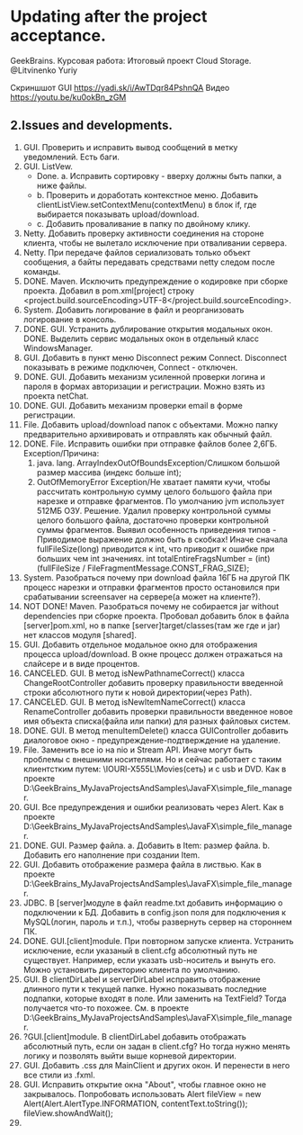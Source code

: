 # Updating after the project acceptance. 
GeekBrains. Курсовая работа: Итоговый проект Cloud Storage.
@Litvinenko Yuriy

Скриншшот GUI https://yadi.sk/i/AwTDqr84PshnQA
Видео https://youtu.be/ku0okBn_zGM

## 2.Issues and developments.
1. GUI. Проверить и исправить вывод сообщений в метку уведомлений. Есть баги.
2. GUI. ListVew. 
	- Done. a. Исправить сортировку - вверху должны быть папки, а ниже файлы. 
	- b. Проверить и доработать контекстное меню. 
	Добавить clientListView.setContextMenu(contextMenu) в блок if, где выбирается показывать upload/download.
    - c. Добавить проваливание в папку по двойному клику.
4. Netty. Добавить проверку активности соединения на стороне клиента, чтобы не вылетало исключение при отваливании сервера.
5. Netty. При передаче файлов сериализовать только объект сообщения, а байты передавать средствами netty следом после команды.
20. DONE. Maven. Исключить предупреждение о кодировке при сборке проекта. 
    Добавил в <properties> pom.xml[project] строку 
    <project.build.sourceEncoding>UTF-8</project.build.sourceEncoding>.
21. System. Добавить логирование в файл и реорганизовать логирование в консоль.
22. DONE. GUI. Устранить дублирование открытия модальных окон.
    DONE. Выделить сервис модальных окон в отдельный класс WindowsManager.
23. GUI. Добавить в пункт меню Disconnect режим Connect. 
    Disconnect показывать в режиме подключен, Connect - отключен.
24. DONE. GUI. Добавить механизм усиленной проверки логина и пароля в 
    формах авторизации и регистрации.
    Можно взять из проекта netChat.
25. DONE. GUI. Добавить механизм проверки email в форме регистрации.
26. File. Добавить upload/download папок с объектами. Можно папку предварительно архивировать 
    и отправлять как обычный файл.
27. DONE. File. Исправить ошибки при отправке файлов более 2,6ГБ.
    Exception/Причина: 
    1. java. lang. ArrayIndexOutOfBoundsException/Слишком большой размер массива
        (индекс больше int);
    2. OutOfMemoryError Exception/Не хватает памяти кучи, чтобы рассчитать контрольную сумму 
    целого большого файла при нарезке и отправке фрагментов. По умолчанию jvm использует 512МБ ОЗУ.
    Решение. Удалил проверку контрольной суммы целого большого файла, достаточно проверки 
    контрольной суммы фрагментов.
    Выявил особенность приведения типов - Приводимое выражение должно быть в скобках!
    Иначе сначала fullFileSize(long) приводится к int, что приводит к ошибке при больших чем int значениях.
    int totalEntireFragsNumber = (int) (fullFileSize / FileFragmentMessage.CONST_FRAG_SIZE);
28. System. Разобраться почему при download файла 16ГБ на другой ПК процесс нарезки и отправки 
    фрагментов просто остановился при срабатывании screensaver на сервере(а может на клиенте?).
29. NOT DONE! Maven. Разобраться почему не собирается jar without dependencies при сборке проекта. 
    Пробовал добавить блок <plugin> в <build><plugins> файла [server]pom.xml, 
    но в папке [server]target/classes(там же где и jar) нет классов модуля [shared].
30. GUI. Добавить отдельное модальное окно для отображения процесса upload/download.
    В окне процесс должен отражаться на слайсере и в виде процентов.
31. CANCELED. GUI. В метод isNewPathnameCorrect() класса ChangeRootController добавить проверку правильности 
    введенной строки абсолютного пути к новой директории(через Path).
32. CANCELED. GUI. В метод isNewItemNameCorrect() класса RenameController добавить проверки правильности 
    введенное новое имя объекта списка(файла или папки) для разных файловых систем.
33. DONE. GUI. В метод menuItemDelete() класса GUIController добавить диалоговое окно - 
    предупреждение-подтверждение на удаление.
34. File. Заменить все io на nio и Stream API. 
    Иначе могут быть проблемы с внешними носителями.
    Но и сейчас работает с таким клиентстким путем: \\IOURI-X555L\Movies(сеть) и с usb и DVD.
    Как в проекте D:\GeekBrains\_MyJavaProjectsAndSamples\JavaFX\simple_file_manager.
35. GUI. Все предупреждения и ошибки реализовать через Alert.
    Как в проекте D:\GeekBrains\_MyJavaProjectsAndSamples\JavaFX\simple_file_manager.  
36. DONE. GUI. Размер файла.
    a. Добавить в Item: размер файла. 
    b. Добавить его наполнение при создании Item.
37. GUI. Добавить отображение размера файла в листвью.
    Как в проекте D:\GeekBrains\_MyJavaProjectsAndSamples\JavaFX\simple_file_manager.
38. JDBC. В [server]модуле в файл readme.txt добавить информацию о подключении к БД.
    Добавить в config.json поля для подключения к MySQL(логин, пароль и т.п.), чтобы 
    развернуть сервер на стороннем ПК.
39. DONE. GUI.[client]module. При повторном запуске клиента.
    Устранить исключение, если указаный в client.cfg абсолютный путь не существует.
    Например, если указать usb-носитель и вынуть его. 
    Можно установить директорию клиента по умолчанию.
40. GUI. В clientDirLabel и serverDirLabel исправить отображение длинного пути к текущей папке.
    Нужно показывать последние подпапки, которые входят в поле.
    Или заменить на TextField? Тогда получается что-то похожее.
    См. в проекте D:\GeekBrains\_MyJavaProjectsAndSamples\JavaFX\simple_file_manager.
41. ?GUI.[client]module. В clientDirLabel добавить отображать абсолютный путь, 
    если он задан в client.cfg?
    Но тогда нужно менять логику и позволять выйти выше корневой директории.
42. GUI. Добавить .css для MainClient и других окон.
    И перенести в него все стили из .fxml.
43. GUI. Исправить открытие окна "About", чтобы главное окно не закрывалось.
    Попробовать использовать Alert fileView = new Alert(Alert.AlertType.INFORMATION, contentText.toString());
    fileView.showAndWait();
44. 